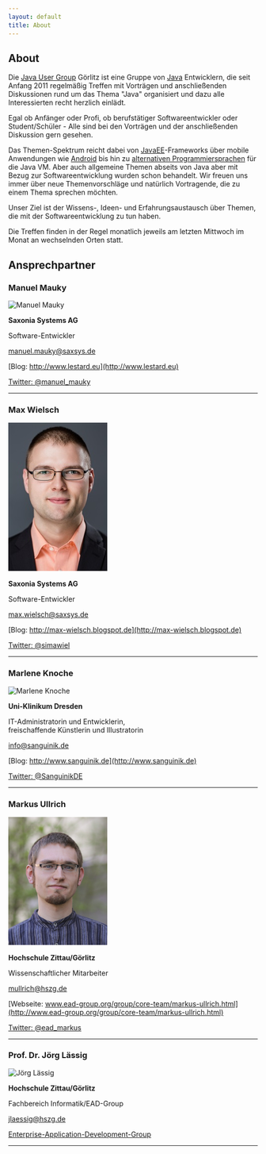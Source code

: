 ```yaml
---
layout: default
title: About
---
```


## About


Die [Java User Group](https://de.wikipedia.org/wiki/Java_User_Group) Görlitz ist eine Gruppe von [Java](https://de.wikipedia.org/wiki/Java_(Programmiersprache)) Entwicklern, die seit Anfang 2011 regelmäßig Treffen mit Vorträgen und anschließenden Diskussionen rund um das Thema "Java" organisiert und dazu alle Interessierten recht herzlich einlädt.

Egal ob Anfänger oder Profi, ob berufstätiger Softwareentwickler oder Student/Schüler - Alle sind bei den Vorträgen und der anschließenden Diskussion gern gesehen.

Das Themen-Spektrum reicht dabei von [JavaEE](https://de.wikipedia.org/wiki/Java_Platform,_Enterprise_Edition)-Frameworks über mobile Anwendungen
wie [Android](https://de.wikipedia.org/wiki/Android_(Betriebssystem)) bis hin zu [alternativen Programmiersprachen](https://de.wikipedia.org/wiki/Java_Virtual_Machine#JVM-Sprachen) für die Java VM. Aber auch allgemeine Themen abseits von Java aber mit Bezug zur Softwareentwicklung wurden schon behandelt. Wir freuen uns immer über neue Themenvorschläge und natürlich Vortragende, die zu einem Thema sprechen möchten.

Unser Ziel ist der Wissens-, Ideen- und Erfahrungsaustausch über Themen, die mit der Softwareentwicklung zu tun haben.

Die Treffen finden in der Regel monatlich jeweils am letzten Mittwoch im Monat an wechselnden Orten statt.

## Ansprechpartner

### Manuel Mauky

![Manuel Mauky](http://lestard.eu/files/pics/me.png)

**Saxonia Systems AG**

Software-Entwickler

[manuel.mauky@saxsys.de](mailto:manuel.mauky@saxsys.de)

[Blog: http://www.lestard.eu](http://www.lestard.eu)

[Twitter: @manuel_mauky](https://twitter.com/manuel_mauky)

---

### Max Wielsch

![Max Wielsch](/images/max_wielsch.jpg)

**Saxonia Systems AG**

Software-Entwickler

[max.wielsch@saxsys.de](mailto:max.wielsch@saxsys.de)

[Blog: http://max-wielsch.blogspot.de](http://max-wielsch.blogspot.de)

[Twitter: @simawiel](https://twitter.com/simawiel)

---

### Marlene Knoche

![Marlene Knoche](http://www.sanguinik.de/files/marlene.jpg)

**Uni-Klinikum Dresden**

IT-Administratorin und Entwicklerin,  
freischaffende Künstlerin und Illustratorin

[info@sanguinik.de](mailto:info@sanguinik.de)

[Blog: http://www.sanguinik.de](http://www.sanguinik.de)

[Twitter: @SanguinikDE](https://twitter.com/SanguinikDE)

---

### Markus Ullrich

<img alt="Markus Ullrich" src="/images/markus_ullrich.jpg" style="width:200px"/>

**Hochschule Zittau/Görlitz**

Wissenschaftlicher Mitarbeiter

[mullrich@hszg.de](mailto:mullrich@hszg.de)

[Webseite: www.ead-group.org/group/core-team/markus-ullrich.html](http://www.ead-group.org/group/core-team/markus-ullrich.html)

[Twitter: @ead_markus](https://twitter.com/ead_markus)

---

### Prof. Dr. Jörg Lässig

![Jörg Lässig](http://www.enterprise-application-development.org/fileadmin/user_upload/Redakteure/PRIVAT/jlaessig/laessig.jpg)

**Hochschule Zittau/Görlitz**

Fachbereich Informatik/EAD-Group

[jlaessig@hszg.de](mailto:jlaessig@hszg.de)

[Enterprise-Application-Development-Group](http://www.enterprise-application-development.org/)


---
